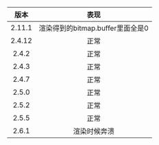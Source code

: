 版本 | 表现
:-: | :-:
2.11.1 | 渲染得到的bitmap.buffer里面全是0
2.4.12 | 正常
2.4.2 | 正常
2.4.3 | 正常
2.4.7 | 正常
2.5.0 | 正常
2.5.2 | 正常
2.5.5 | 正常
2.6.1 | 渲染时候奔溃